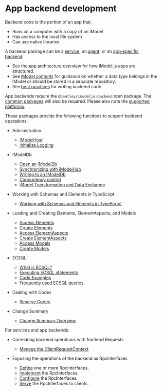 # App backend development

Backend code is the portion of an app that:

- Runs on a computer with a copy of an iModel
- Has access to the local file system
- Can use native libraries

A backend package can be a [service](../../learning/App.md#agents-and-services), an [agent](../../learning/App.md#agents-and-services), or an [app-specific backend](../../learning/App.md#app-backend).

- See the [app architecture overview](../../learning/SoftwareArchitecture.md) for how iModel.js apps are structured.
- See [iModel contents](./iModelContents.md) for guidance on whether a data type belongs in the iModel or should be stored in a separate repository.
- See [best practices](./BestPractices.md) for writing backend code.

App backends require the `@bentley/imodeljs-backend` npm package.
The [common packages](../common/index.md) will also be required. Please also note the [supported platforms](../SupportedPlatforms.md).

These packages provide the following functions to support backend operations:

- Administration
  - [IModelHost](./IModelHost.md)
  - [Initialize Logging](../common/Logging.md)

- IModelDb
  - [Open an IModelDb](./IModelDb.md)
  - [Synchronizing with iModelHub](./IModelDbSync.md)
  - [Writing to an IModelDb](./IModelDbReadwrite.md)
  - [Concurrency control](./ConcurrencyControl.md)
  - [iModel Transformation and Data Exchange](./IModelTransformation.md)

- Working with Schemas and Elements in TypeScript
  - [Working with Schemas and Elements in TypeScript](./SchemasAndElementsInTypeScript.md)

- Loading and Creating Elements, ElementAspects, and Models
  - [Access Elements](./AccessElements.md)
  - [Create Elements](./CreateElements.md)
  - [Access ElementAspects](./AccessElementAspects.md)
  - [Create ElementAspects](./CreateElementAspects.md)
  - [Access Models](./AccessModels.md)
  - [Create Models](./CreateModels.md)

- ECSQL
  - [What is ECSQL?](../ECSQL.md)
  - [Executing ECSQL statements](./ExecutingECSQL.md)
  - [Code Examples](./ECSQLCodeExamples.md)
  - [Frequently used ECSQL queries](./ECSQL-queries.md)

- Dealing with Codes
  - [Reserve Codes](./ReserveCodes.md)

- Change Summary
  - [Change Summary Overview](../ChangeSummaries)

For services and app backends:

- Correlating backend operations with frontend Requests
  - [Manage the ClientRequestContext](./ManagingClientRequestContext.md).

- Exposing the operations of the backend as RpcInterfaces
  - [Define](../RpcInterface.md#define-the-interface) one or more RpcInterfaces.
  - [Implement](../RpcInterface.md#server-implementation) the RpcInterfaces.
  - [Configure](../RpcInterface.md#configure-interfaces) the RpcInterfaces.
  - [Serve](../RpcInterface.md#serve-the-interfaces) the RpcInterfaces to clients.
